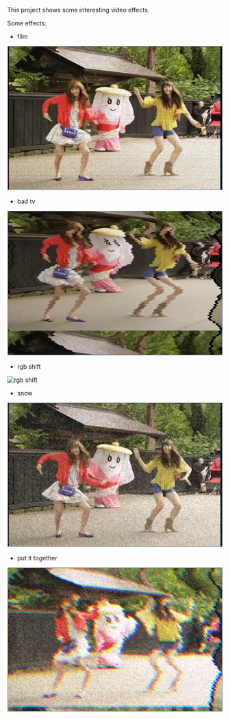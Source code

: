 This project shows some interesting video effects.

Some effects:
- film

![film](screenshot/film.png?raw=true "film")

- bad tv

![bad tv](screenshot/badtv.png?raw=true "bad tv")

- rgb shift

![rgb shift](screenshot/rgbshift.png?raw=true "rgb shift")

- snow

![snow](screenshot/snow.png?raw=true "snow")

- put it together

![all](screenshot/all.png?raw=true "put it together")
